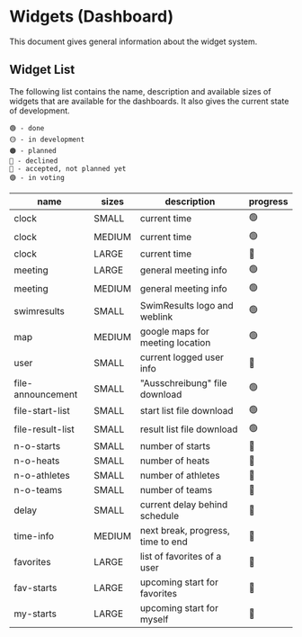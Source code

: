 # Widgets (Dashboard)

This document gives general information about the widget system.

## Widget List

The following list contains the name, description and available sizes of widgets that are available for the dashboards.
It also gives the current state of development.

    🟢 - done
    🟡 - in development
    🟠 - planned
    🔴 - declined
    🔵 - accepted, not planned yet
    🟣 - in voting



| name              | sizes  | description                       | progress |
|-------------------|--------|-----------------------------------|----------|
| clock             | SMALL  | current time                      | 🟢       |
| clock             | MEDIUM | current time                      | 🟢       |
| clock             | LARGE  | current time                      | 🔴       |
| meeting           | LARGE  | general meeting info              | 🟢       |
| meeting           | MEDIUM | general meeting info              | 🟢       |
| swimresults       | SMALL  | SwimResults logo and weblink      | 🟢       |
| map               | MEDIUM | google maps for meeting location  | 🟢       |
| user              | SMALL  | current logged user info          | 🔵       |
| file-announcement | SMALL  | "Ausschreibung" file download     | 🟢       |
| file-start-list   | SMALL  | start list file download          | 🟢       |
| file-result-list  | SMALL  | result list file download         | 🟢       |
| n-o-starts        | SMALL  | number of starts                  | 🔵       |
| n-o-heats         | SMALL  | number of heats                   | 🔵       |
| n-o-athletes      | SMALL  | number of athletes                | 🔵       |
| n-o-teams         | SMALL  | number of teams                   | 🔵       |
| delay             | SMALL  | current delay behind schedule     | 🔵       |
| time-info         | MEDIUM | next break, progress, time to end | 🔵       |
| favorites         | LARGE  | list of favorites of a user       | 🔵       |
| fav-starts        | LARGE  | upcoming start for favorites      | 🔵       |
| my-starts         | LARGE  | upcoming start for myself         | 🔵       |

